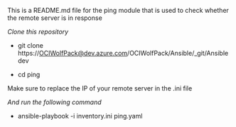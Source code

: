 This is a README.md file for the ping module that is used to check whether the remote server is in response

*Clone this repository*
 - git clone https://OCIWolfPack@dev.azure.com/OCIWolfPack/Ansible/_git/Ansible dev
 
 - cd ping

Make sure to replace the IP of your remote server in the .ini file

*And run the following command*

 - ansible-playbook -i inventory.ini ping.yaml
